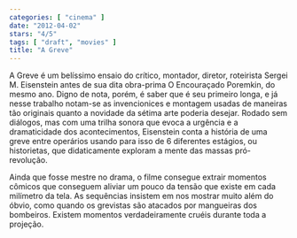 ```yaml
---
categories: [ "cinema" ]
date: "2012-04-02"
stars: "4/5"
tags: [ "draft", "movies" ]
title: "A Greve"
---
```

A Greve é um belíssimo ensaio do crítico, montador, diretor, roteirista
Sergei M. Eisenstein antes de sua dita obra-prima O Encouraçado Poremkin,
do mesmo ano. Digno de nota, porém, é saber que é seu primeiro longa,
e já nesse trabalho notam-se as invencionices e montagem usadas de
maneiras tão originais quanto a novidade da sétima arte poderia
desejar. Rodado sem diálogos, mas com uma trilha sonora que evoca
a urgência e a dramaticidade dos acontecimentos, Eisenstein conta a
história de uma greve entre operários usando para isso de 6 diferentes
estágios, ou historietas, que didaticamente exploram a mente das massas
pró-revolução.

Ainda que fosse mestre no drama, o filme consegue extrair momentos
cômicos que conseguem aliviar um pouco da tensão que existe em cada
milímetro da tela. As sequências insistem em nos mostrar muito além
do óbvio, como quando os grevistas são atacados por mangueiras dos
bombeiros. Existem momentos verdadeiramente cruéis durante toda a
projeção.
